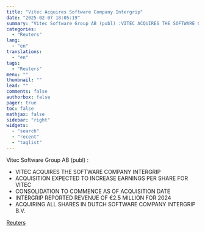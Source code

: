 ```yaml
---
title: "Vitec Acquires Software Company Intergrip"
date: "2025-02-07 18:05:19"
summary: "Vitec Software Group AB (publ) :VITEC ACQUIRES THE SOFTWARE COMPANY INTERGRIPACQUISITION EXPECTED TO INCREASE EARNINGS PER SHARE FOR VITECCONSOLIDATION TO COMMENCE AS OF ACQUISITION DATEINTERGRIP REPORTED REVENUE OF €2.5 MILLION FOR 2024ACQUIRING ALL SHARES IN DUTCH SOFTWARE COMPANY INTERGRIP B.V."
categories:
  - "Reuters"
lang:
  - "en"
translations:
  - "en"
tags:
  - "Reuters"
menu: ""
thumbnail: ""
lead: ""
comments: false
authorbox: false
pager: true
toc: false
mathjax: false
sidebar: "right"
widgets:
  - "search"
  - "recent"
  - "taglist"
---
```


Vitec Software Group AB (publ) :

* VITEC ACQUIRES THE SOFTWARE COMPANY INTERGRIP
* ACQUISITION EXPECTED TO INCREASE EARNINGS PER SHARE FOR VITEC
* CONSOLIDATION TO COMMENCE AS OF ACQUISITION DATE
* INTERGRIP REPORTED REVENUE OF €2.5 MILLION FOR 2024
* ACQUIRING ALL SHARES IN DUTCH SOFTWARE COMPANY INTERGRIP B.V.

[Reuters](https://www.tradingview.com/news/reuters.com,2025:newsml_TUC9MWLMB:0-vitec-acquires-software-company-intergrip/)

